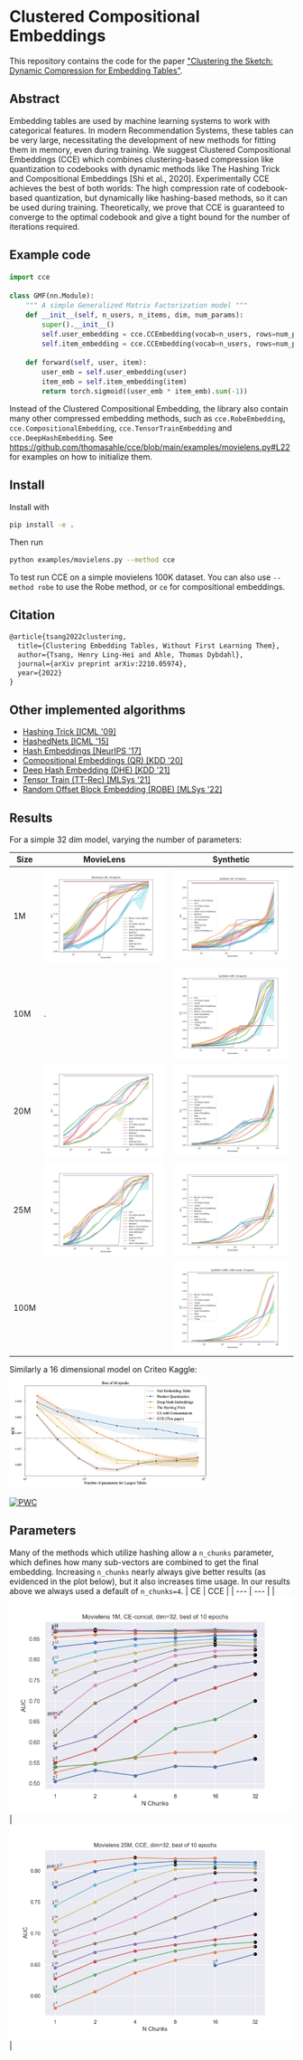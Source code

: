 # Clustered Compositional Embeddings
This repository contains the code for the paper ["Clustering the Sketch: Dynamic Compression for Embedding Tables"](https://arxiv.org/abs/2210.05974).

## Abstract
Embedding tables are used by machine learning systems to work with categorical features. In modern Recommendation Systems, these tables can be very large, necessitating the development of new methods for fitting them in memory, even during training. We suggest Clustered Compositional Embeddings (CCE) which combines clustering-based compression like quantization to codebooks with dynamic methods like The Hashing Trick and Compositional Embeddings [Shi et al., 2020]. Experimentally CCE achieves the best of both worlds: The high compression rate of codebook-based quantization, but dynamically like hashing-based methods, so it can be used during training. Theoretically, we prove that CCE is guaranteed to converge to the optimal codebook and give a tight bound for the number of iterations required.

## Example code

```python
import cce

class GMF(nn.Module):
    """ A simple Generalized Matrix Factorization model """
    def __init__(self, n_users, n_items, dim, num_params):
        super().__init__()
        self.user_embedding = cce.CCEmbedding(vocab=n_users, rows=num_params // dim // 2, chunk_size=dim // 4, n_chunks=4)
        self.item_embedding = cce.CCEmbedding(vocab=n_users, rows=num_params // dim // 2, chunk_size=dim // 4, n_chunks=4)

    def forward(self, user, item):
        user_emb = self.user_embedding(user)
        item_emb = self.item_embedding(item)
        return torch.sigmoid((user_emb * item_emb).sum(-1))
```

Instead of the Clustered Compositional Embedding, the library also contain many other compressed embedding methods, such as `cce.RobeEmbedding`, `cce.CompositionalEmbedding`, `cce.TensorTrainEmbedding` and `cce.DeepHashEmbedding`.
See https://github.com/thomasahle/cce/blob/main/examples/movielens.py#L22 for examples on how to initialize them.

## Install

Install with
```bash
pip install -e .
```

Then run
```bash
python examples/movielens.py --method cce
```
To test run CCE on a simple movielens 100K dataset.
You can also use `--method robe` to use the Robe method, or `ce` for compositional embeddings.

## Citation

```
@article{tsang2022clustering,
  title={Clustering Embedding Tables, Without First Learning Them},
  author={Tsang, Henry Ling-Hei and Ahle, Thomas Dybdahl},
  journal={arXiv preprint arXiv:2210.05974},
  year={2022}
}
```

## Other implemented algorithms

- [Hashing Trick [ICML '09]](https://arxiv.org/abs/0902.2206)
- [HashedNets [ICML '15]](https://arxiv.org/abs/1504.04788)
- [Hash Embeddings [NeurIPS '17]](https://arxiv.org/abs/1709.03933)
- [Compositional Embeddings (QR) [KDD '20]](https://arxiv.org/abs/1909.02107)
- [Deep Hash Embedding (DHE) [KDD '21]](https://arxiv.org/abs/2010.10784)
- [Tensor Train (TT-Rec) [MLSys '21]](https://arxiv.org/abs/2101.11714)
- [Random Offset Block Embedding (ROBE) [MLSys '22]](https://proceedings.mlsys.org/paper_files/paper/2022/file/1eb34d662b67a14e3511d0dfd78669be-Paper.pdf)

## Results

For a simple 32 dim model, varying the number of parameters:

| Size | MovieLens | Synthetic |
| --- | --- | --- |
| 1M | <img src="https://raw.githubusercontent.com/thomasahle/cce/main/results/ml-1m-auc.png" width="100%"/> |  <img src="https://raw.githubusercontent.com/thomasahle/cce/main/results/syn-1m.png" width="100%"/> |
| 10M | . | <img src="https://raw.githubusercontent.com/thomasahle/cce/main/results/syn-10m.png" width="100%"/> |
| 20M | <img src="https://raw.githubusercontent.com/thomasahle/cce/main/results/ml-20-auc.png" width="100%"/> | <img src="https://raw.githubusercontent.com/thomasahle/cce/main/results/syn-20-auc.png" width="100%"/> |
| 25M | <img src="https://raw.githubusercontent.com/thomasahle/cce/main/results/ml-25-auc.png" width="100%"/> | <img src="https://raw.githubusercontent.com/thomasahle/cce/main/results/syn-25-auc.png" width="100%"/> |
| 100M |  | <img src="https://raw.githubusercontent.com/thomasahle/cce/main/results/syn-100-auc.png" width="100%"/> |


Similarly a 16 dimensional model on Criteo Kaggle:
<img src="https://raw.githubusercontent.com/thomasahle/cce/main/results/criteo2.png" alt="Criteo Kaggle" width="70%"/>

[![PWC](https://img.shields.io/endpoint.svg?url=https://paperswithcode.com/badge/clustering-embedding-tables-without-first/click-through-rate-prediction-on-criteo)](https://paperswithcode.com/sota/click-through-rate-prediction-on-criteo?p=clustering-embedding-tables-without-first)

## Parameters

Many of the methods which utilize hashing allow a `n_chunks` parameter, which defines how many sub-vectors are combined to get the final embedding.
Increasing `n_chunks` nearly always give better results (as evidenced in the plot below), but it also increases time usage.
In our results above we always used a default of `n_chunks=4`.
| CE | CCE |
| --- | --- |
| <img src="https://raw.githubusercontent.com/thomasahle/cce/main/results/ml1-ce-splits.png" width="100%" /> | <img src="https://raw.githubusercontent.com/thomasahle/cce/main/results/ml25-cce-splits.png" width="100%" /> |
